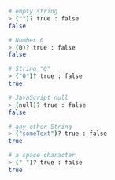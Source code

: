 ```bash
# empty string
> ("")? true : false
false
```

```bash
# Number 0
> (0)? true : false
false
```
                   
```bash
# String "0"
> ("0")? true : false
true
```

```bash
# JavaScript null
> (null)? true : false
false
```

```bash
# any other String
> ("someText")? true : false
true
```

```bash
# a space character
> (" ")? true : false
true
```
